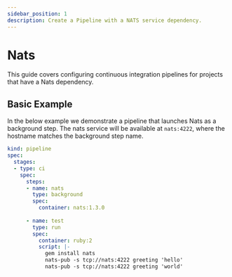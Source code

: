 ```yaml
---
sidebar_position: 1
description: Create a Pipeline with a NATS service dependency.
---
```


# Nats

This guide covers configuring continuous integration pipelines for projects that have a Nats dependency.

## Basic Example

In the below example we demonstrate a pipeline that launches Nats as a background step. The nats service will be available at `nats:4222`, where the hostname matches the background step name.

```yaml {} showLineNumbers
kind: pipeline
spec:
  stages:
  - type: ci
    spec:
      steps:
      - name: nats
        type: background
        spec:
          container: nats:1.3.0
        
      - name: test
        type: run
        spec:
          container: ruby:2
          script: |-
            gem install nats
            nats-pub -s tcp://nats:4222 greeting 'hello'
            nats-pub -s tcp://nats:4222 greeting 'world' 
```